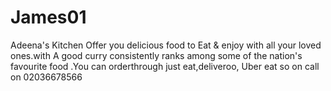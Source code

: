 # James01
Adeena's Kitchen Offer you delicious food to Eat &amp; enjoy with all your loved ones.with A good curry consistently ranks among some of the nation's favourite food .You can orderthrough just eat,deliveroo, Uber eat so on call on  02036678566
